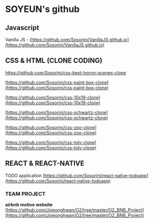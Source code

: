 # SOYEUN's github

## Javascript

Vanilla JS - [https://github.com/Sosorini/VanillaJS.github.io](https://github.com/Sosorini/VanillaJS.github.io)



## CSS & HTML (CLONE CODING)

https://github.com/Sosorini/css-best-horror-scenes-clone 

[https://github.com/Sosorini/css-paint-box-clone](https://github.com/Sosorini/css-paint-box-clone)

[https://github.com/Sosorini/css-10x19-clone](https://github.com/Sosorini/css-10x19-clone)

[https://github.com/Sosorini/css-schwartz-clone](https://github.com/Sosorini/css-schwartz-clone)  

[https://github.com/Sosorini/css-zoo-clone](https://github.com/Sosorini/css-zoo-clone)  

[https://github.com/Sosorini/css-tolv-clone](https://github.com/Sosorini/css-tolv-clone)  



## REACT & REACT-NATIVE

TODO application [https://github.com/Sosorini/react-native-todoapp](https://github.com/Sosorini/react-native-todoapp)



### TEAM PROJECT

**airbnb motive website** [https://github.com/Jojeonghwan/O2/tree/master/O2_BNB_Project](https://github.com/Jojeonghwan/O2/tree/master/O2_BNB_Project)
